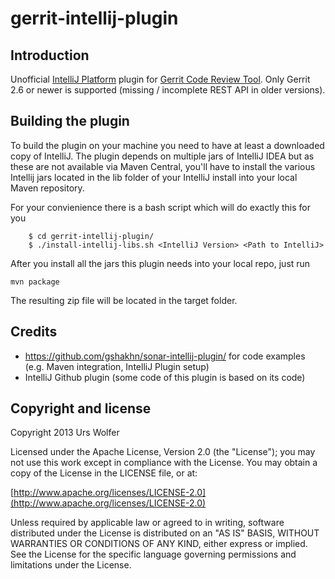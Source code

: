 gerrit-intellij-plugin
======================

Introduction
-----------

Unofficial [IntelliJ Platform] plugin for [Gerrit Code Review Tool].
Only Gerrit 2.6 or newer is supported (missing / incomplete REST API in older versions).

[IntelliJ Platform]: http://www.jetbrains.com/idea/
[Gerrit Code Review Tool]: http://code.google.com/p/gerrit/


Building the plugin
------------------

To build the plugin on your machine you need to have at least a downloaded copy of IntelliJ.
The plugin depends on multiple jars of IntelliJ IDEA but as these are not available via Maven Central, you'll have to
install the various Intellij jars located in the lib folder of your IntelliJ install into your local Maven repository.

For your convienience there is a bash script which will do exactly this for you
```
    $ cd gerrit-intellij-plugin/
    $ ./install-intellij-libs.sh <IntelliJ Version> <Path to IntelliJ>
```

After you install all the jars this plugin needs into your local repo, just run

    mvn package

The resulting zip file will be located in the target folder.


Credits
------
* https://github.com/gshakhn/sonar-intellij-plugin/ for code examples (e.g. Maven integration, IntelliJ Plugin setup)
* IntelliJ Github plugin (some code of this plugin is based on its code)


Copyright and license
--------------------

Copyright 2013 Urs Wolfer

Licensed under the Apache License, Version 2.0 (the "License");
you may not use this work except in compliance with the License.
You may obtain a copy of the License in the LICENSE file, or at:

  [http://www.apache.org/licenses/LICENSE-2.0](http://www.apache.org/licenses/LICENSE-2.0)

Unless required by applicable law or agreed to in writing, software
distributed under the License is distributed on an "AS IS" BASIS,
WITHOUT WARRANTIES OR CONDITIONS OF ANY KIND, either express or implied.
See the License for the specific language governing permissions and
limitations under the License.
